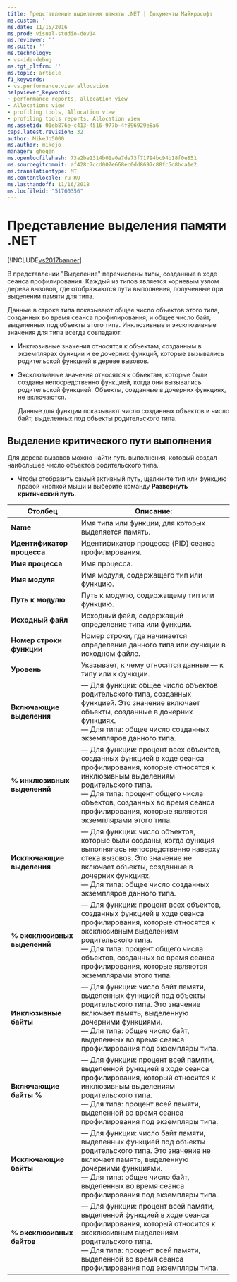 ```yaml
---
title: Представление выделения памяти .NET | Документы Майкрософт
ms.custom: ''
ms.date: 11/15/2016
ms.prod: visual-studio-dev14
ms.reviewer: ''
ms.suite: ''
ms.technology:
- vs-ide-debug
ms.tgt_pltfrm: ''
ms.topic: article
f1_keywords:
- vs.performance.view.allocation
helpviewer_keywords:
- performance reports, allocation view
- Allocations view
- profiling tools, Allocation view
- profiling tools reports, Allocation view
ms.assetid: 01eb876e-c413-4516-977b-4f896929e8a6
caps.latest.revision: 32
author: MikeJo5000
ms.author: mikejo
manager: ghogen
ms.openlocfilehash: 73a2be1314b01a0a7de73f71794bc94b18f0e851
ms.sourcegitcommit: af428c7ccd007e668ec0dd8697c88fc5d8bca1e2
ms.translationtype: MT
ms.contentlocale: ru-RU
ms.lasthandoff: 11/16/2018
ms.locfileid: "51760356"
---
```

# <a name="net-memory-allocations-view"></a>Представление выделения памяти .NET
[!INCLUDE[vs2017banner](../includes/vs2017banner.md)]

В представлении "Выделение" перечислены типы, созданные в ходе сеанса профилирования. Каждый из типов является корневым узлом дерева вызовов, где отображаются пути выполнения, полученные при выделении памяти для типа.  
  
 Данные в строке типа показывают общее число объектов этого типа, созданных во время сеанса профилирования, и общее число байт, выделенных под объекты этого типа. Инклюзивные и эксклюзивные значения для типа всегда совпадают.  
  
- Инклюзивные значения относятся к объектам, созданным в экземплярах функции и ее дочерних функций, которые вызывались родительской функцией в дереве вызовов.  
  
- Эксклюзивные значения относятся к объектам, которые были созданы непосредственно функцией, когда они вызывались родительской функцией. Объекты, созданные в дочерних функциях, не включаются.  
  
  Данные для функции показывают число созданных объектов и число байт, выделенных под объекты родительского типа.  
  
## <a name="highlighting-the-execution-hot-path"></a>Выделение критического пути выполнения  
 Для дерева вызовов можно найти путь выполнения, который создал наибольшее число объектов родительского типа.  
  
-   Чтобы отобразить самый активный путь, щелкните тип или функцию правой кнопкой мыши и выберите команду **Развернуть критический путь**.  
  
|Столбец|Описание:|  
|------------|-----------------|  
|**Name**|Имя типа или функции, для которых выделяется память.|  
|**Идентификатор процесса**|Идентификатор процесса (PID) сеанса профилирования.|  
|**Имя процесса**|Имя процесса.|  
|**Имя модуля**|Имя модуля, содержащего тип или функцию.|  
|**Путь к модулю**|Путь к модулю, содержащему тип или функцию.|  
|**Исходный файл**|Исходный файл, содержащий определение типа или функции.|  
|**Номер строки функции**|Номер строки, где начинается определение данного типа или функции в исходном файле.|  
|**Уровень**|Указывает, к чему относятся данные — к типу или к функции.|  
|**Включающие выделения**|— Для функции: общее число объектов родительского типа, созданных функцией. Это значение включает объекты, созданные в дочерних функциях.<br />— Для типа: общее число созданных экземпляров данного типа.|  
|**% инклюзивных выделений**|— Для функции: процент всех объектов, созданных функцией в ходе сеанса профилирования, которые относятся к инклюзивным выделениям родительского типа.<br />— Для типа: процент общего числа объектов, созданных во время сеанса профилирования, которые являются экземплярами этого типа.|  
|**Исключающие выделения**|— Для функции: число объектов, которые были созданы, когда функция выполнялась непосредственно наверху стека вызовов. Это значение не включает объекты, созданные в дочерних функциях.<br />— Для типа: общее число созданных экземпляров данного типа.|  
|**% эксклюзивных выделений**|— Для функции: процент всех объектов, созданных функцией в ходе сеанса профилирования, которые относятся к эксклюзивным выделениям родительского типа.<br />— Для типа: процент общего числа объектов, созданных во время сеанса профилирования, которые являются экземплярами этого типа.|  
|**Инклюзивные байты**|— Для функции: число байт памяти, выделенных функцией под объекты родительского типа. Это значение включает память, выделенную дочерними функциями.<br />— Для типа: общее число байт, выделенных во время сеанса профилирования под экземпляры типа.|  
|**Включающие байты %**|— Для функции: процент всей памяти, выделенной функцией в ходе сеанса профилирования, который относится к инклюзивным выделениям родительского типа.<br />— Для типа: процент всей памяти, выделенной во время сеанса профилирования под экземпляры типа.|  
|**Исключающие байты**|— Для функции: число байт памяти, выделенных функцией под объекты родительского типа. Это значение не включает память, выделенную дочерними функциями.<br />— Для типа: общее число байт, выделенных во время сеанса профилирования под экземпляры типа.|  
|**% эксклюзивных байтов**|— Для функции: процент всей памяти, выделенной функцией в ходе сеанса профилирования, который относится к эксклюзивным выделениям родительского типа.<br />— Для типа: процент всей памяти, выделенной во время сеанса профилирования под экземпляры типа.|




